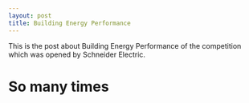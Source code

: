 ```yaml
---
layout: post
title: Building Energy Performance
---
```


This is the post about Building Energy Performance of the competition which was opened by Schneider Electric.

<html>
<body>

<h1> So many times </h1>
<body>

<html>

